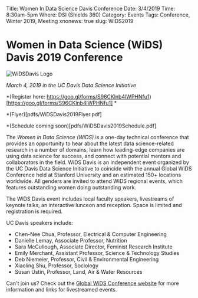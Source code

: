 Title: Women In Data Science Davis Conference
Date: 3/4/2019
Time: 8:30am-5pm
Where: DSI (Shields 360)
Category: Events
Tags: Conference, Winter 2019, Meeting
xnonews: true
slug: WiDS2019

#  Women in Data Science (WiDS) Davis 2019 Conference

![WiDSDavis Logo](/images/wids-matrix-1line.png)

*March 4, 2019 in the UC Davis Data Science Initiative*

*(Register here: https://goo.gl/forms/S96CKlnb4lWPHNfu1)[https://goo.gl/forms/S96CKlnb4lWPHNfu1] * 

*(Flyer)[pdfs/WiDSDavis2019Flyer.pdf]

*(Schedule coming soon)[pdfs/WiDSDavis2019Schedule.pdf]

The *Women in Data Science (WiDS)* is a one-day technical conference that provides an opportunity to hear about the latest data science-related research in a number of domains, learn how leading-edge companies are using data science for success, and connect with potential mentors and collaborators in the field. WiDS Davis is an independent event organized by the UC Davis Data Science Initiative to coincide with the annual Global WiDS Conference held at Stanford University and an estimated 150+ locations worldwide. All genders are invited to attend WiDS regional events, which features outstanding women doing outstanding work. 

The WiDS Davis event includes local faculty speakers, livestreams of keynote talks, an interactive lunceon and reception. Space is limited and registration is required.

UC Davis speakers include:

* Chen-Nee Chua, Professor, Electrical & Computer Engineering
* Danielle Lemay, Associate Professor, Nutrition
* Sara McCullough, Associate Director, Feminist Research Institute
* Emily Merchant, Assistant Professor, Science & Technology Studies
* Deb Niemeier, Professor, Civil & Environmental Engineering
* Xiaoling Shu, Professor, Sociology
* Susan Ustin, Professor, Land, Air & Water Resources

Can't join us? Check out the [Global WiDS Conference website](https://www.widsconference.org/participate2019.html) for more information and links for livestreamed events.